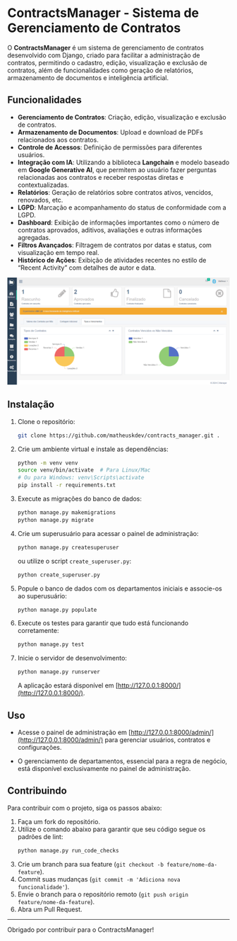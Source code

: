 # ContractsManager - Sistema de Gerenciamento de Contratos

O **ContractsManager** é um sistema de gerenciamento de contratos desenvolvido com Django, criado para facilitar a administração de contratos, permitindo o cadastro, edição, visualização e exclusão de contratos, além de funcionalidades como geração de relatórios, armazenamento de documentos e inteligência artificial.

## Funcionalidades

- **Gerenciamento de Contratos**: Criação, edição, visualização e exclusão de contratos.
- **Armazenamento de Documentos**: Upload e download de PDFs relacionados aos contratos.
- **Controle de Acessos**: Definição de permissões para diferentes usuários.
- **Integração com IA**: Utilizando a biblioteca **Langchain** e modelo baseado em **Google Generative AI**, que permitem ao usuário fazer perguntas relacionadas aos contratos e receber respostas diretas e contextualizadas.
- **Relatórios**: Geração de relatórios sobre contratos ativos, vencidos, renovados, etc.
- **LGPD**: Marcação e acompanhamento do status de conformidade com a LGPD.
- **Dashboard**: Exibição de informações importantes como o número de contratos aprovados, aditivos, avaliações e outras informações agregadas.
- **Filtros Avançados**: Filtragem de contratos por datas e status, com visualização em tempo real.
- **Histórico de Ações**: Exibição de atividades recentes no estilo de “Recent Activity” com detalhes de autor e data.


![img](cm.png)


## Instalação

1. Clone o repositório:

   ```bash
   git clone https://github.com/matheuskdev/contracts_manager.git .
   ```

2. Crie um ambiente virtual e instale as dependências:

   ```bash
   python -m venv venv
   source venv/bin/activate  # Para Linux/Mac
   # Ou para Windows: venv\Scripts\activate
   pip install -r requirements.txt
   ```

3. Execute as migrações do banco de dados:

   ```bash
   python manage.py makemigrations
   python manage.py migrate
   ```

4. Crie um superusuário para acessar o painel de administração:

   ```bash
   python manage.py createsuperuser
   ```
   ou utilize o script `create_superuser.py`:
   ```bash
   python create_superuser.py
   ```

5. Popule o banco de dados com os departamentos iniciais e associe-os ao superusuário:

   ```bash
   python manage.py populate
   ```

6. Execute os testes para garantir que tudo está funcionando corretamente:

   ```bash
   python manage.py test
   ```

7. Inicie o servidor de desenvolvimento:

   ```bash
   python manage.py runserver
   ```

   A aplicação estará disponível em [http://127.0.0.1:8000/](http://127.0.0.1:8000/).

## Uso

- Acesse o painel de administração em [http://127.0.0.1:8000/admin/](http://127.0.0.1:8000/admin/) para gerenciar usuários, contratos e configurações.

- O gerenciamento de departamentos, essencial para a regra de negócio, está disponível exclusivamente no painel de administração.

## Contribuindo

Para contribuir com o projeto, siga os passos abaixo:

1. Faça um fork do repositório.
2. Utilize o comando abaixo para garantir que seu código segue os padrões de lint:
   ```bash
   python manage.py run_code_checks
   ```
3. Crie um branch para sua feature (`git checkout -b feature/nome-da-feature`).
4. Commit suas mudanças (`git commit -m 'Adiciona nova funcionalidade'`).
5. Envie o branch para o repositório remoto (`git push origin feature/nome-da-feature`).
6. Abra um Pull Request.

---

Obrigado por contribuir para o ContractsManager!
